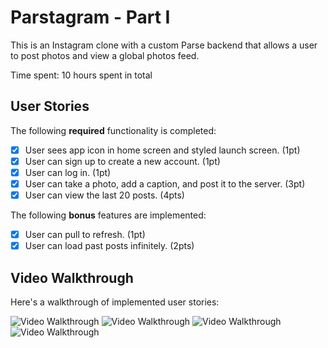 # Parstagram - Part I

This is an Instagram clone with a custom Parse backend that allows a user to post photos and view a global photos feed.

Time spent: 10 hours spent in total

## User Stories

The following **required** functionality is completed:

- [x] User sees app icon in home screen and styled launch screen. (1pt)
- [x] User can sign up to create a new account. (1pt)
- [x] User can log in. (1pt)
- [x] User can take a photo, add a caption, and post it to the server. (3pt)
- [x] User can view the last 20 posts. (4pts)

The following **bonus** features are implemented:

- [x] User can pull to refresh. (1pt)
- [x] User can load past posts infinitely. (2pts)

## Video Walkthrough

Here's a walkthrough of implemented user stories:

<img src='http://g.recordit.co/1fogku175T.gif' title='Sign in' width='' alt='Video Walkthrough' />
<img src='http://g.recordit.co/zdU26n9E6a.gif' title='Post image from photo library' width='' alt='Video Walkthrough' />
<img src='http://g.recordit.co/mHqSzs75bm.gif' title='Post image from camera' width='' alt='Video Walkthrough' />
<img src='http://g.recordit.co/NFhU5fk8eg.gif' title='Sign up' width='' alt='Video Walkthrough' />
